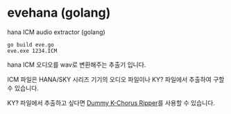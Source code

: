 # evehana (golang)
hana ICM audio extractor (golang)
<pre><code>go build eve.go
eve.exe 1234.ICM
</code></pre>
hana ICM 오디오를 wav로 변환해주는 추출기 입니다. 

ICM 파일은 HANA/SKY 시리즈 기기의 오디오 파일이나 KY? 파일에서 추출하여 구할 수 있습니다. 

KY? 파일에서 추출하고 싶다면 [Dummy K-Chorus Ripper](https://github.com/ccvv804/dkcr)를 사용할 수 있습니다.
